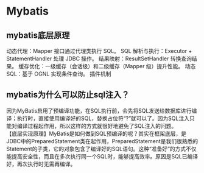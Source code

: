 # Mybatis
## mybatis底层原理
动态代理：Mapper 接口通过代理类执行 SQL。
SQL 解析与执行：Executor + StatementHandler 处理 JDBC 操作。
结果映射：ResultSetHandler 转换查询结果。
缓存优化：一级缓存（会话级）和二级缓存（Mapper 级）提升性能。
动态 SQL：基于 OGNL 实现条件查询。
插件机制
## mybatis为什么可以防止sql注入？
因为MyBatis启用了预编译功能，在SQL执行前，会先将SQL发送给数据库进行编译；执行时，直接使用编译好的SQL，替换占位符“?”就可以了。因为SQL注入只能对编译过程起作用，所以这样的方式就很好地避免了SQL注入的问题。  
【底层实现原理】MyBatis是如何做到SQL预编译的呢？其实在框架底层，是JDBC中的PreparedStatement类在起作用，PreparedStatement是我们很熟悉的Statement的子类，它的对象包含了编译好的SQL语句。这种“准备好”的方式不仅能提高安全性，而且在多次执行同一个SQL时，能够提高效率。原因是SQL已编译好，再次执行时无需再编译。